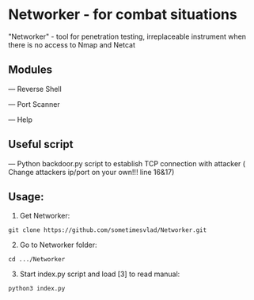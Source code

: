 # Networker - for combat situations
"Networker" - tool for penetration testing, irreplaceable instrument when there is no access to Nmap and Netcat 

## Modules

— Reverse Shell

— Port Scanner

— Help 

## Useful script

— Python backdoor.py script to establish TCP connection with attacker ( Change attackers ip/port on your own!!! line 16&17)  

## Usage: 

1. Get Networker:
```
git clone https://github.com/sometimesvlad/Networker.git
```
2. Go to Networker folder:
```
cd .../Networker
```
3. Start index.py script and load [3] to read manual:
```
python3 index.py
```
